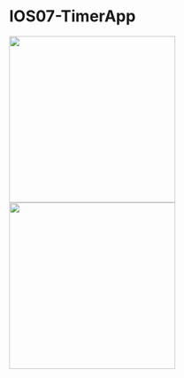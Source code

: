 # IOS07-TimerApp

<div>
  <img src="https://user-images.githubusercontent.com/98465848/191111203-db620a35-40b6-493c-8459-89590ee5f9fc.png" width="300">
  <img src="https://user-images.githubusercontent.com/98465848/191111223-b02b926a-2231-4edb-bf97-1ad90e3773bb.png" width="300"/>
</div>
